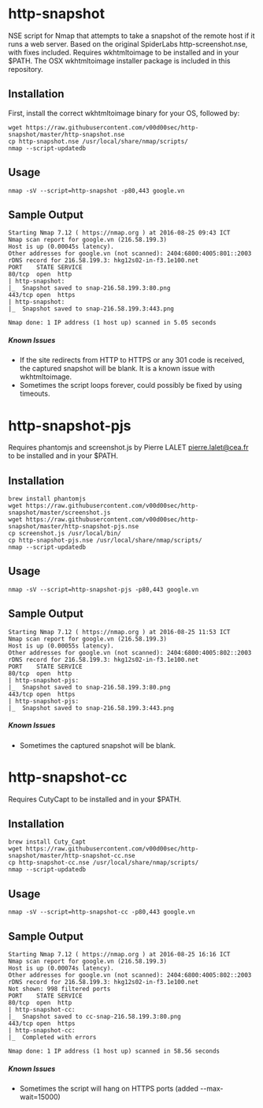 # http-snapshot
NSE script for Nmap that attempts to take a snapshot of the remote host if it runs a web server.  Based on the original SpiderLabs http-screenshot.nse, with fixes included. Requires wkhtmltoimage to be installed and in your $PATH. The OSX wkhtmltoimage installer package is included in this repository.
## Installation
First, install the correct wkhtmltoimage binary for your OS, followed by:
```
wget https://raw.githubusercontent.com/v00d00sec/http-snapshot/master/http-snapshot.nse
cp http-snapshot.nse /usr/local/share/nmap/scripts/
nmap --script-updatedb
```
## Usage
```
nmap -sV --script=http-snapshot -p80,443 google.vn
```
## Sample Output
```
Starting Nmap 7.12 ( https://nmap.org ) at 2016-08-25 09:43 ICT
Nmap scan report for google.vn (216.58.199.3)
Host is up (0.00045s latency).
Other addresses for google.vn (not scanned): 2404:6800:4005:801::2003
rDNS record for 216.58.199.3: hkg12s02-in-f3.1e100.net
PORT    STATE SERVICE
80/tcp  open  http
| http-snapshot:
|_  Snapshot saved to snap-216.58.199.3:80.png
443/tcp open  https
| http-snapshot:
|_  Snapshot saved to snap-216.58.199.3:443.png

Nmap done: 1 IP address (1 host up) scanned in 5.05 seconds
```
##### Known Issues
- If the site redirects from HTTP to HTTPS or any 301 code is received, the captured snapshot will be blank. It is a known issue with wkhtmltoimage. 
- Sometimes the script loops forever, could possibly be fixed by using timeouts.

# http-snapshot-pjs
Requires phantomjs and screenshot.js by Pierre LALET <pierre.lalet@cea.fr> to be installed and in your $PATH.
## Installation
```
brew install phantomjs
wget https://raw.githubusercontent.com/v00d00sec/http-snapshot/master/screenshot.js
wget https://raw.githubusercontent.com/v00d00sec/http-snapshot/master/http-snapshot-pjs.nse
cp screenshot.js /usr/local/bin/
cp http-snapshot-pjs.nse /usr/local/share/nmap/scripts/
nmap --script-updatedb
```
## Usage
```
nmap -sV --script=http-snapshot-pjs -p80,443 google.vn
```
## Sample Output
```
Starting Nmap 7.12 ( https://nmap.org ) at 2016-08-25 11:53 ICT
Nmap scan report for google.vn (216.58.199.3)
Host is up (0.00055s latency).
Other addresses for google.vn (not scanned): 2404:6800:4005:802::2003
rDNS record for 216.58.199.3: hkg12s02-in-f3.1e100.net
PORT    STATE SERVICE
80/tcp  open  http
| http-snapshot-pjs:
|_  Snapshot saved to snap-216.58.199.3:80.png
443/tcp open  https
| http-snapshot-pjs:
|_  Snapshot saved to snap-216.58.199.3:443.png
```
##### Known Issues
- Sometimes the captured snapshot will be blank.

# http-snapshot-cc
Requires CutyCapt to be installed and in your $PATH.
## Installation
```
brew install Cuty_Capt
wget https://raw.githubusercontent.com/v00d00sec/http-snapshot/master/http-snapshot-cc.nse
cp http-snapshot-cc.nse /usr/local/share/nmap/scripts/
nmap --script-updatedb
```
## Usage
```
nmap -sV --script=http-snapshot-cc -p80,443 google.vn
```
## Sample Output
```
Starting Nmap 7.12 ( https://nmap.org ) at 2016-08-25 16:16 ICT
Nmap scan report for google.vn (216.58.199.3)
Host is up (0.00074s latency).
Other addresses for google.vn (not scanned): 2404:6800:4005:802::2003
rDNS record for 216.58.199.3: hkg12s02-in-f3.1e100.net
Not shown: 998 filtered ports
PORT    STATE SERVICE
80/tcp  open  http
| http-snapshot-cc:
|_  Snapshot saved to cc-snap-216.58.199.3:80.png
443/tcp open  https
| http-snapshot-cc:
|_  Completed with errors

Nmap done: 1 IP address (1 host up) scanned in 58.56 seconds
```
##### Known Issues
- Sometimes the script will hang on HTTPS ports (added --max-wait=15000)
